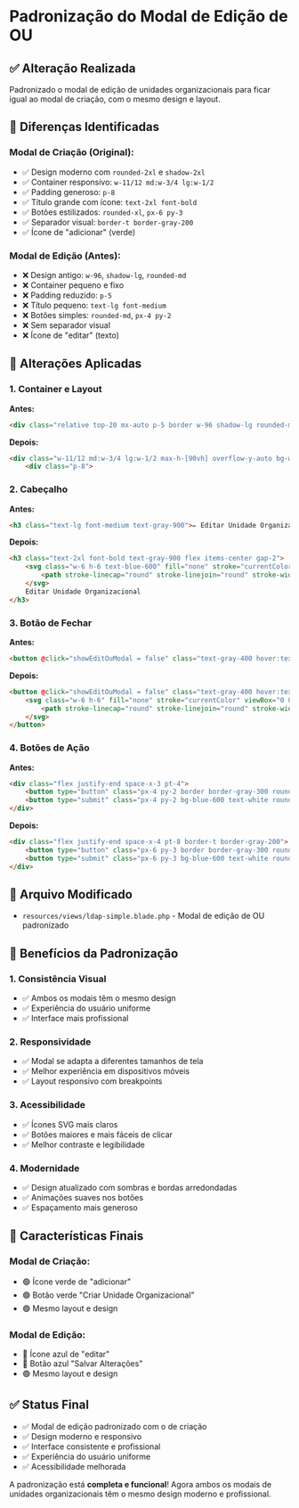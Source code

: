 # Padronização do Modal de Edição de OU

## ✅ **Alteração Realizada**

Padronizado o modal de edição de unidades organizacionais para ficar igual ao modal de criação, com o mesmo design e layout.

## 🔧 **Diferenças Identificadas**

### **Modal de Criação (Original):**
- ✅ Design moderno com `rounded-2xl` e `shadow-2xl`
- ✅ Container responsivo: `w-11/12 md:w-3/4 lg:w-1/2`
- ✅ Padding generoso: `p-8`
- ✅ Título grande com ícone: `text-2xl font-bold`
- ✅ Botões estilizados: `rounded-xl`, `px-6 py-3`
- ✅ Separador visual: `border-t border-gray-200`
- ✅ Ícone de "adicionar" (verde)

### **Modal de Edição (Antes):**
- ❌ Design antigo: `w-96`, `shadow-lg`, `rounded-md`
- ❌ Container pequeno e fixo
- ❌ Padding reduzido: `p-5`
- ❌ Título pequeno: `text-lg font-medium`
- ❌ Botões simples: `rounded-md`, `px-4 py-2`
- ❌ Sem separador visual
- ❌ Ícone de "editar" (texto)

## 🎨 **Alterações Aplicadas**

### **1. Container e Layout**
**Antes:**
```html
<div class="relative top-20 mx-auto p-5 border w-96 shadow-lg rounded-md bg-white">
```

**Depois:**
```html
<div class="w-11/12 md:w-3/4 lg:w-1/2 max-h-[90vh] overflow-y-auto bg-white rounded-2xl shadow-2xl border border-gray-100">
    <div class="p-8">
```

### **2. Cabeçalho**
**Antes:**
```html
<h3 class="text-lg font-medium text-gray-900">✏️ Editar Unidade Organizacional</h3>
```

**Depois:**
```html
<h3 class="text-2xl font-bold text-gray-900 flex items-center gap-2">
    <svg class="w-6 h-6 text-blue-600" fill="none" stroke="currentColor" viewBox="0 0 24 24">
        <path stroke-linecap="round" stroke-linejoin="round" stroke-width="2" d="M11 5H6a2 2 0 00-2 2v11a2 2 0 002 2h11a2 2 0 002-2v-5m-1.414-9.414a2 2 0 112.828 2.828L11.828 15H9v-2.828l8.586-8.586z" />
    </svg>
    Editar Unidade Organizacional
</h3>
```

### **3. Botão de Fechar**
**Antes:**
```html
<button @click="showEditOuModal = false" class="text-gray-400 hover:text-gray-600">✖️</button>
```

**Depois:**
```html
<button @click="showEditOuModal = false" class="text-gray-400 hover:text-gray-600 p-2 rounded-lg hover:bg-gray-100 transition-colors">
    <svg class="w-6 h-6" fill="none" stroke="currentColor" viewBox="0 0 24 24">
        <path stroke-linecap="round" stroke-linejoin="round" stroke-width="2" d="M6 18L18 6M6 6l12 12" />
    </svg>
</button>
```

### **4. Botões de Ação**
**Antes:**
```html
<div class="flex justify-end space-x-3 pt-4">
    <button type="button" class="px-4 py-2 border border-gray-300 rounded-md text-gray-700 hover:bg-gray-50">Cancelar</button>
    <button type="submit" class="px-4 py-2 bg-blue-600 text-white rounded-md hover:bg-blue-700">Salvar</button>
</div>
```

**Depois:**
```html
<div class="flex justify-end space-x-4 pt-8 border-t border-gray-200">
    <button type="button" class="px-6 py-3 border border-gray-300 rounded-xl text-gray-700 hover:bg-gray-50 font-medium transition-colors">Cancelar</button>
    <button type="submit" class="px-6 py-3 bg-blue-600 text-white rounded-xl hover:bg-blue-700 font-medium transition-colors hover:shadow-lg">Salvar Alterações</button>
</div>
```

## 📁 **Arquivo Modificado**

- `resources/views/ldap-simple.blade.php` - Modal de edição de OU padronizado

## 🚀 **Benefícios da Padronização**

### **1. Consistência Visual**
- ✅ Ambos os modais têm o mesmo design
- ✅ Experiência do usuário uniforme
- ✅ Interface mais profissional

### **2. Responsividade**
- ✅ Modal se adapta a diferentes tamanhos de tela
- ✅ Melhor experiência em dispositivos móveis
- ✅ Layout responsivo com breakpoints

### **3. Acessibilidade**
- ✅ Ícones SVG mais claros
- ✅ Botões maiores e mais fáceis de clicar
- ✅ Melhor contraste e legibilidade

### **4. Modernidade**
- ✅ Design atualizado com sombras e bordas arredondadas
- ✅ Animações suaves nos botões
- ✅ Espaçamento mais generoso

## 🎯 **Características Finais**

### **Modal de Criação:**
- 🟢 Ícone verde de "adicionar"
- 🟢 Botão verde "Criar Unidade Organizacional"
- 🟢 Mesmo layout e design

### **Modal de Edição:**
- 🔵 Ícone azul de "editar"
- 🔵 Botão azul "Salvar Alterações"
- 🟢 Mesmo layout e design

## ✅ **Status Final**

- ✅ Modal de edição padronizado com o de criação
- ✅ Design moderno e responsivo
- ✅ Interface consistente e profissional
- ✅ Experiência do usuário uniforme
- ✅ Acessibilidade melhorada

A padronização está **completa e funcional**! Agora ambos os modais de unidades organizacionais têm o mesmo design moderno e profissional. 